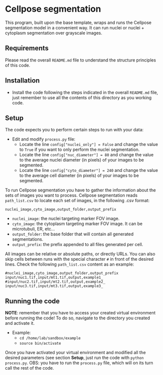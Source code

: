 Cellpose segmentation
=====================

This program, built upon the base template, wraps and runs the Cellpose segmentation model in a convenient way. It can run nuclei or nuclei + cytoplasm segmentation over grayscale images. 



Requirements
------------

Please read the overall `README.md` file to understand the structure principles of this code. 



Installation
------------

- Install the code following the steps indicated in the overall `README.md` file, just remember to use all the contents of this directory as you working code.



Setup
-----

The code expects you to perform certain steps to run with your data:

- Edit and modify `process.py` file:
  - Locate the line `config["nuclei_only"] = False` and change the value to `True` if you want to only perform the nuclei segmentation.
  - Locate the line `config["nuc_diameter"] = 80` and change the value to the average nuclei diameter (in pixels) of your images to be segmented. 
  - Locate the line `config["cyto_diameter"] = 240` and change the value to the average cell diameter (in pixels) of your images to be segmented. 

To run Cellpose segmentation you have to gather the information about the sets of images you want to process. Cellpose segmentation reads `path_list.csv` to locate each set of images, in the following .csv format: 

`nuclei_image,cyto_image,output_folder,output_prefix`

- `nuclei_image`: the nuclei targeting marker FOV image.
- `cyto_image`: the cytoplasm targeting marker FOV image. It can be microtubuli, ER, etc...
- `output_folder`: the base folder that will contain all generated segmentations.
- `output_prefix`: the prefix appended to all files generated per cell.

All images can be relative or absolute paths, or directly URLs. You can also skip cells between runs with the special character `#` in front of the desired lines. 
Check the following `path_list.csv` content as an example:

```
#nuclei_image,cyto_image,output_folder,output_prefix
input/nuc1.tif,input/mt1.tif,output,example1_
#input/nuc2.tif,input/mt2.tif,output,example2_
input/nuc3.tif,input/mt3.tif,output,example3_
```
  


Running the code
---------------- 

**NOTE**: remember that you have to access your created virtual environment before running the code! To do so, navigate to the directory you created and activate it.
 - Example:
   - `cd /home/lab/sandbox/example`
   - `source bin/activate`

Once you have activated your virtual environment and modified all the desired parameters (see section **Setup**, just run the code with `python process.py`. OBS: you have to run the `process.py` file, which will on its turn call the rest of the code.

